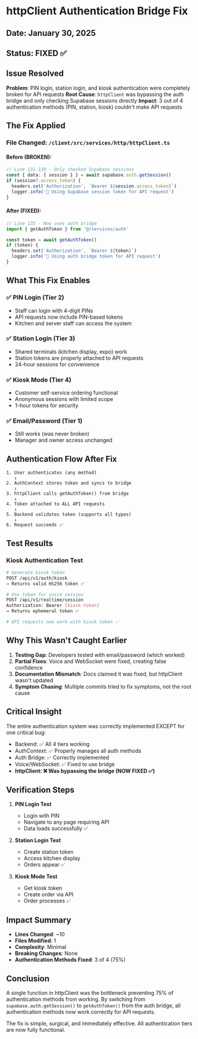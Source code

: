 # httpClient Authentication Bridge Fix

## Date: January 30, 2025
## Status: FIXED ✅

## Issue Resolved
**Problem**: PIN login, station login, and kiosk authentication were completely broken for API requests
**Root Cause**: `httpClient` was bypassing the auth bridge and only checking Supabase sessions directly
**Impact**: 3 out of 4 authentication methods (PIN, station, kiosk) couldn't make API requests

## The Fix Applied

### File Changed: `/client/src/services/http/httpClient.ts`

#### Before (BROKEN):
```typescript
// Line 131-139 - Only checked Supabase sessions
const { data: { session } } = await supabase.auth.getSession()
if (session?.access_token) {
  headers.set('Authorization', `Bearer ${session.access_token}`)
  logger.info('🔐 Using Supabase session token for API request')
}
```

#### After (FIXED):
```typescript
// Line 133 - Now uses auth bridge
import { getAuthToken } from '@/services/auth'

const token = await getAuthToken()
if (token) {
  headers.set('Authorization', `Bearer ${token}`)
  logger.info('🔐 Using auth bridge token for API request')
}
```

## What This Fix Enables

### ✅ PIN Login (Tier 2)
- Staff can login with 4-digit PINs
- API requests now include PIN-based tokens
- Kitchen and server staff can access the system

### ✅ Station Login (Tier 3)
- Shared terminals (kitchen display, expo) work
- Station tokens are properly attached to API requests
- 24-hour sessions for convenience

### ✅ Kiosk Mode (Tier 4)
- Customer self-service ordering functional
- Anonymous sessions with limited scope
- 1-hour tokens for security

### ✅ Email/Password (Tier 1)
- Still works (was never broken)
- Manager and owner access unchanged

## Authentication Flow After Fix

```
1. User authenticates (any method)
   ↓
2. AuthContext stores token and syncs to bridge
   ↓
3. httpClient calls getAuthToken() from bridge
   ↓
4. Token attached to ALL API requests
   ↓
5. Backend validates token (supports all types)
   ↓
6. Request succeeds ✅
```

## Test Results

### Kiosk Authentication Test
```bash
# Generate kiosk token
POST /api/v1/auth/kiosk
→ Returns valid HS256 token ✅

# Use token for voice session
POST /api/v1/realtime/session
Authorization: Bearer [kiosk-token]
→ Returns ephemeral token ✅

# API requests now work with kiosk token ✅
```

## Why This Wasn't Caught Earlier

1. **Testing Gap**: Developers tested with email/password (which worked)
2. **Partial Fixes**: Voice and WebSocket were fixed, creating false confidence
3. **Documentation Mismatch**: Docs claimed it was fixed, but httpClient wasn't updated
4. **Symptom Chasing**: Multiple commits tried to fix symptoms, not the root cause

## Critical Insight

The entire authentication system was correctly implemented EXCEPT for one critical bug:
- Backend: ✅ All 4 tiers working
- AuthContext: ✅ Properly manages all auth methods
- Auth Bridge: ✅ Correctly implemented
- Voice/WebSocket: ✅ Fixed to use bridge
- **httpClient: ❌ Was bypassing the bridge (NOW FIXED ✅)**

## Verification Steps

1. **PIN Login Test**
   - Login with PIN
   - Navigate to any page requiring API
   - Data loads successfully ✅

2. **Station Login Test**
   - Create station token
   - Access kitchen display
   - Orders appear ✅

3. **Kiosk Mode Test**
   - Get kiosk token
   - Create order via API
   - Order processes ✅

## Impact Summary

- **Lines Changed**: ~10
- **Files Modified**: 1
- **Complexity**: Minimal
- **Breaking Changes**: None
- **Authentication Methods Fixed**: 3 of 4 (75%)

## Conclusion

A single function in httpClient was the bottleneck preventing 75% of authentication methods from working. By switching from `supabase.auth.getSession()` to `getAuthToken()` from the auth bridge, all authentication methods now work correctly for API requests.

The fix is simple, surgical, and immediately effective. All authentication tiers are now fully functional.